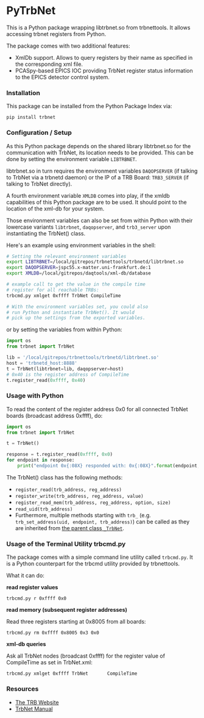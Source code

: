 # PyTrbNet

This is a Python package wrapping libtrbnet.so
from trbnettools.
It allows accessing trbnet registers from Python.

The package comes with two additional features:

* XmlDb support. Allows to query registers by their
  name as specified in the corresponding xml file.
* PCASpy-based EPICS IOC providing TrbNet register
  status information to the EPICS detector control
  system.

### Installation

This package can be installed from the Python Package
Index via:

    pip install trbnet

### Configuration / Setup

As this Python package depends on the shared library
libtrbnet.so for the communication with TrbNet,
its location needs to be provided.
This can be done by setting the environment variable
`LIBTRBNET`.

libtrbnet.so in turn requires the environment variables
`DAQOPSERVER` (if talking to TrbNet via a trbnetd daemon)
or the IP of a TRB Board: `TRB3_SERVER` (if talking to
TrbNet directly).

A fourth environment variable `XMLDB` comes into play,
if the xmldb capabilities of this Python package are
to be used. It should point to the location of the
xml-db for your system.

Those environment variables can also be set from within
Python with their lowercase variants
`libtrbnet`, `daqopserver`, and `trb3_server` upon
instantiating the TrbNet() class.

Here's an example using environment variables in the shell:


```sh
# Setting the relevant environment variables
export LIBTRBNET=/local/gitrepos/trbnettools/trbnetd/libtrbnet.so
export DAQOPSERVER=jspc55.x-matter.uni-frankfurt.de:1
export XMLDB=/local/gitrepos/daqtools/xml-db/database

# example call to get the value in the compile time
# register for all reachable TRBs:
trbcmd.py xmlget 0xffff TrbNet CompileTime

# With the environment variables set, you could also
# run Python and instantiate TrbNet(). It would
# pick up the settings from the exported variables.
```

or by setting the variables from within Python:

```python
import os
from trbnet import TrbNet

lib = '/local/gitrepos/trbnettools/trbnetd/libtrbnet.so'
host = 'trbnetd_host:8888'
t = TrbNet(libtrbnet=lib, daqopserver=host)
# 0x40 is the register address of CompileTime
t.register_read(0xffff, 0x40)
```

### Usage with Python

To read the content of the register address 0x0 for all
connected TrbNet boards (broadcast address 0xffff), do:

```python
import os
from trbnet import TrbNet

t = TrbNet()

response = t.register_read(0xffff, 0x0)
for endpoint in response:
    print("endpoint 0x{:08X} responded with: 0x{:08X}".format(endpoint, response[endpoint]))
```

The TrbNet() class has the following methods:

* `register_read(trb_address, reg_address)`
* `register_write(trb_address, reg_address, value)`
* `register_read_mem(trb_address, reg_address, option, size)`
* `read_uid(trb_address)`
* Furthermore, multiple methods starting with `trb_` (e.g. `trb_set_address(uid, endpoint, trb_address)`)
  can be called as they are inherited from [the parent class `_TrbNet`][trbnet/core/lowlevel.py].

### Usage of the Terminal Utility trbcmd.py

The package comes with a simple command line utility called `trbcmd.py`.
It is a Python counterpart for the trbcmd utility provided
by trbnettools.

What it can do:

**read register values**

```
trbcmd.py r 0xffff 0x0
```

**read memory (subsequent register addresses)**

Read three registers starting at 0x8005 from all boards:
```
trbcmd.py rm 0xffff 0x8005 0x3 0x0
```

**xml-db queries**

Ask all TrbNet nodes (broadcast 0xffff) for the register value of CompileTime as set in TrbNet.xml:

```
trbcmd.py xmlget 0xffff TrbNet       CompileTime
```

### Resources

* [The TRB Website](http://trb.gsi.de)
* [TrbNet Manual](http://jspc29.x-matter.uni-frankfurt.de/docu/trbnetdocu.pdf)

[trbnet/core/lowlevel.py]: https://github.com/pklaus/pytrbnet/blob/master/trbnet/core/lowlevel.py
